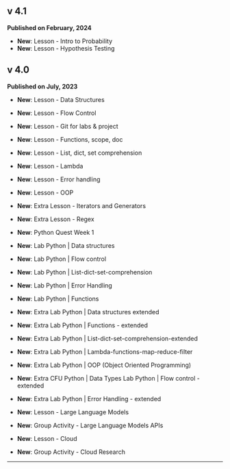 ## v 4.1
**Published on February, 2024**

- **New**: Lesson - Intro to Probability
- **New**: Lesson - Hypothesis Testing

## v 4.0

**Published on July, 2023**

- **New**: Lesson - Data Structures
- **New**: Lesson - Flow Control
- **New**: Lesson - Git for labs & project
- **New**: Lesson - Functions, scope, doc
- **New**: Lesson - List, dict, set comprehension
- **New**: Lesson - Lambda
- **New**: Lesson - Error handling
- **New**: Lesson - OOP
- **New**: Extra Lesson - Iterators and Generators
- **New**: Extra Lesson - Regex


- **New**: Python Quest Week 1


- **New**: Lab Python | Data structures
- **New**: Lab Python | Flow control
- **New**: Lab Python | List-dict-set-comprehension
- **New**: Lab Python | Error Handling
- **New**: Lab Python  | Functions		


- **New**: Extra Lab Python | Data structures extended
- **New**: Extra Lab Python | Functions - extended
- **New**: Extra Lab Python | List-dict-set-comprehension-extended
- **New**: Extra Lab Python | Lambda-functions-map-reduce-filter
- **New**: Extra Lab Python | OOP (Object Oriented Programming)
- **New**: Extra CFU Python | Data Types	Lab Python | Flow control - extended
- **New**: Extra Lab Python | Error Handling - extended


- **New**: Lesson - Large Language Models
- **New**: Group Activity - Large Language Models APIs 
- **New**: Lesson - Cloud 
- **New**: Group Activity - Cloud Research
	
---